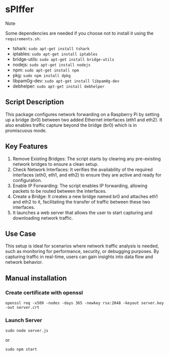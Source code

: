 # sPIffer

> [!NOTE]
> Some dependencies are needed if you choose not to install it using the ```requirements.sh```:  
> - tshark: ```sudo apt-get install tshark```  
> - iptables:  ```sudo apt-get install iptables```  
> - bridge-utils: ```sudo apt-get install bridge-utils```
> - nodejs: ```sudo apt-get install nodejs```
> - npm: ```sudo apt-get install npm```
> - pkg: ```sudo npm install dpkg```
> - libpam0g-dev: ```sudo apt-get install libpam0g-dev```
> - debhelper: ```sudo apt-get install debhelper```

## Script Description
This package configures network forwarding on a Raspberry Pi by setting up a bridge (br0) between two added Ethernet interfaces (eth1 and eth2). It also enables traffic capture beyond the bridge (br0) which is in promiscuous mode.
## Key Features
1. Remove Existing Bridges: The script starts by clearing any pre-existing network bridges to ensure a clean setup.
2. Check Network Interfaces: It verifies the availability of the required interfaces (eth0, eth1, and eth2) to ensure they are active and ready for configuration.
3. Enable IP Forwarding: The script enables IP forwarding, allowing packets to be routed between the interfaces.
4. Create a Bridge: It creates a new bridge named br0 and attaches eth1 and eth2 to it, facilitating the transfer of traffic between these two interfaces.
5. It launches a web server that allows the user to start capturing and downloading network traffic.
## Use Case
This setup is ideal for scenarios where network traffic analysis is needed, such as monitoring for performance, security, or debugging purposes. By capturing traffic in real-time, users can gain insights into data flow and network behavior.

## Manual installation

### Create certificate with openssl

    openssl req -x509 -nodes -days 365 -newkey rsa:2048 -keyout server.key -out server.crt

### Launch Server

    sudo node server.js

or

    sudo npm start
